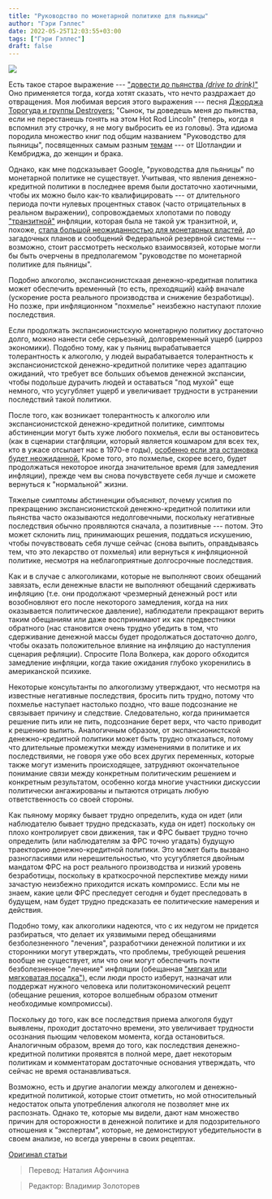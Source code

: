 ```yaml
---
title: "Руководство по монетарной политике для пьяницы"
author: "Гэри Гэллес"
date: 2022-05-25T12:03:55+03:00
tags: ["Гэри Гэллес"]
draft: false
---
```

![](https://www.aier.org/wp-content/uploads/2022/05/vintagedrinking.jpg)

Есть такое старое выражение --- ["довести до пьянства *(drive to drink)*"](https://idioms.thefreedictionary.com/drive+to+drink)  Оно применяется тогда, когда хотят сказать, что нечто раздражает до отвращения. Моя любимая версия этого выражения --- песня [Джорджа Торогуда и группы Destroyers:](https://www.ouvirmusica.com.br/george-thorogood-and-the-destroyers/hot-rod-lincoln/) "Сынок, ты доведешь меня до пьянства, если не перестанешь гонять на этом Hot Rod Lincoln" (теперь, когда я вспомнил эту строчку, я не могу выбросить ее из головы). Эта идиома породила множество книг под общим названием "Руководство для пьяницы", посвященных самым разным [темам](https://www.google.com/search?q=A%20drinking%20man%27s%20guide%20to&source=hp&ei=w-luYrG6POzUkPIP7KK76Ag&iflsig=AJiK0e8AAAAAYm731FNiLZXwGuR4Z0s1MiTNVsi4zf4r&ved=0ahUKEwjxp-uzjr_3AhVsKkQIHWzRDo0Q4dUDCAk&uact=5&oq=A%20drinking%20man%27s%20guide%20to&gs_lcp=Cgdnd3Mtd2l6EAMyBQghEKABMgUIIRCgATIFCCEQoAEyBQghEKsCMgUIIRCrAjIFCCEQqwIyCAghEBYQHRAeMggIIRAWEB0QHjIICCEQFhAdEB4yCAghEBYQHRAeOhEILhCABBCxAxCDARDHARDRAzoICC4QsQMQgwE6CwgAEIAEELEDEIMBOg4ILhCABBCxAxDHARDRAzoRCC4QgAQQsQMQgwEQxwEQowI6DgguEIAEEMcBEKMCENQCOgUILhCABDoLCC4QgAQQxwEQowI6CwguEIAEELEDEIMBOgsILhCxAxCDARDUAjoOCC4QgAQQsQMQgwEQ1AI6CAguEIAEELEDOggILhCABBDUAjoFCAAQgAQ6CwguEIAEELEDENQCOggIABCABBCxAzoFCAAQsQM6CgguEIAEENQCEAo6BggAEBYQHjoICAAQFhAKEB46BQgAEIYDOgcIIRAKEKABUABY5zBgsUpoA3AAeACAAeYBiAH_FZIBBjE5LjguMZgBAKABAQ&sclient=gws-wiz) --- от Шотландии и Кембриджа, до женщин и брака.   

Однако, как мне подсказывает Google, "руководства для пьяницы" по монетарной политике не существует. Учитывая, что явления денежно-кредитной политики в последнее время были достаточно хаотичными, чтобы их можно было как-то квалифицировать --- от длительного периода почти нулевых процентных ставок (часто отрицательных в реальном выражении), сопровождаемых хлопотами по поводу ["транзитной"](https://www.aier.org/article/what-does-transitory-inflation-really-mean/) инфляции, которая была не такой уж транзитной, и, похоже, [стала большой неожиданностью для монетарных властей,](https://www.aier.org/article/prices-continue-to-rise-exceeding-fed-projections/) до загадочных планов и сообщений Федеральной резервной системы --- возможно, стоит рассмотреть несколько взаимосвязей, которые могли бы быть очерчены в предполагемом "руководстве по монетарной политике для пьяницы".

Подобно алкоголю, экспансионистскаая денежно-кредитная политика может обеспечить временный (то есть, преходящий) кайф вначале (ускорение роста реального производства и снижение безработицы). Но позже, при инфляционном "похмелье" неизбежно наступают плохие последствия. 

Если продолжать экспансионистскую монетарную политику достаточно долго, можно нанести себе серьезный, долговременный ущерб (цирроз экономики). Подобно тому, как у пьяниц вырабатывается толерантность к алкоголю, у людей вырабатывается толерантность к экспансионистской денежно-кредитной политике через адаптацию ожиданий, что требует все больших объемов денежной экспансии, чтобы подольше дурачить людей и оставаться "под мухой" еще немного, что усугубляет ущерб и увеличивает трудности в устранении последствий такой политики.

После того, как возникает толерантность к алкоголю или экспансионистской денежно-кредитной политике, симптомы абстиненции могут быть хуже любого похмелья, если вы остановитесь (как в сценарии стагфляции, который является кошмаром для всех тех, кто в ужасе отсылает нас в 1970-е годы), [особенно если эта остановка будет неожиданной.](https://www.nationalreview.com/2021/11/the-federal-reserve-risks-setting-an-inflation-expectations-trap/) Кроме того, это похмелье, скорее всего, будет продолжаться некоторое иногда значительное время (для замедления инфляции), прежде чем вы снова почувствуете себя лучше и сможете вернуться к "нормальной" жизни.

Тяжелые симптомы абстиненции объясняют, почему усилия по прекращению экспансионистской денежно-кредитной политики или пьянства часто оказываются недолговечными, поскольку негативные последствия обычно проявляются сначала, а позитивные --- потом. Это может склонить лиц, принимающих решения, поддаться искушению, чтобы почувствовать себя лучше сейчас (снова выпить, оправдываясь тем, что это лекарство от похмелья) или вернуться к инфляционной политике, несмотря на неблагоприятные долгосрочные последствия.

Как и в случае с алкоголиками, которые не выполняют своих обещаний завязать, если денежные власти не выполняют обещаний сдерживать инфляцию (т.е. они продолжают чрезмерный денежный рост или возобновляют его после некоторого замедления, когда на них оказывается политическое давление), наблюдатели прекращают верить таким обещаниям или даже воспринимают их как предвестники обратного (нас становится очень трудно убедить в том, что сдерживание денежной массы будет продолжаться достаточно долго, чтобы оказать положительное влияние на инфляцию до наступления сценария рефляции). Спросите Пола Волкера, как дорого обходится замедление инфляции, когда такие ожидания глубоко укоренились в американской психике. 

Некоторые консультанты по алкоголизму утверждают, что несмотря на известные негативные последствия, бросить пить трудно, потому что похмелье наступает настолько поздно, что ваше подсознание не связывает причину и следствие. Следовательно, когда принимается решение пить или не пить, подсознание берет верх, что часто приводит к решению выпить. Аналогичным образом, от экспансионистской денежно-кредитной политики может быть трудно отказаться, потому что длительные промежутки между изменениями в политике и их последствиями, не говоря уже обо всех других переменных, которые также могут изменить происходящее, затрудняют окончательное понимание связи между конкретным политическим решением и конкретным результатом, особенно когда многие участники дискуссии политически ангажированы и пытаются отрицать любую ответственность со своей стороны.

Как пьяному моряку бывает трудно определить, куда он идет (или наблюдателю бывает трудно предсказать, куда он идет) поскольку он  плохо контролирует свои движения, так и ФРС бывает трудно точно определить (или наблюдателям за ФРС точно угадать) будущую траекторию денежно-кредитной политики. Это может быть вызвано разногласиями или нерешительностью, что усугубляется двойным мандатом ФРС на рост реального производства и низкий уровень безработицы, поскольку в краткосрочной перспективе между ними зачастую неизбежно приходится искать компромисс. Если мы не знаем, какие цели ФРС преследует сегодня и будет преследовать в будущем, нам будет трудно предсказать ее политические намерения и действия.

Подобно тому, как алкоголики надеются, что с их недугом не придется разбираться, что делает их уязвимыми перед обещаниями безболезненного "лечения", разработчики денежной политики и их сторонники могут утверждать, что проблемы, требующей решения вообще не существует, или что они могут обеспечить почти безболезненное "лечение" инфляции (обещанная ["мягкая или мягковатая посадка"),](https://twitter.com/WilliamJLuther/status/1521925883589763074?s=20&t=7t_wLFbq-PD8DC-QKMHFvQ) если люди просто изберут, назначат или поддержат нужного человека или политэкономический рецепт (обещание решения, которое волшебным образом отменит необходимые компромиссы).

Поскольку до того, как все последствия приема алкоголя будут выявлены, проходит достаточно времени, это увеличивает трудности осознания пьющим человеком момента, когда остановиться. Аналогичным образом, время до того, как последствия денежно-кредитной политики проявятся в полной мере, дает некоторым политикам и комментаторам достаточные основания утверждать, что сейчас не время останавливаться.

Возможно, есть и другие аналогии между алкоголем и денежно-кредитной политикой, которые стоит отметить, но мой относительный недостаток опыта употребления алкоголя не позволяет мне их распознать. Однако те, которые мы видели, дают нам множество причин для осторожности в денежной политике и для подозрительного отношения к "экспертам", которые, не демонстируют убедительности в своем анализе, но всегда уверены в своих рецептах. 

[Оригинал статьи](https://www.aier.org/article/a-drinking-mans-guide-to-monetary-policy/)

> Перевод: Наталия Афончина

> Редактор: Владимир Золоторев

